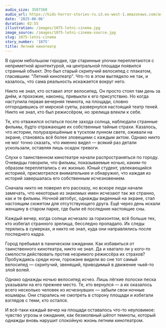 ```yaml
---
audio_size: 3507360
audio_url: https://kids-horror-stories-ru.s3.eu-west-1.amazonaws.com/audio/1075-letni-cinema.mp3
date: '2025-06-06'
duration: 02:55
illustration: /images/1075-letni-cinema.jpg
image_source: /images/1075-letni-cinema-source.jpg
slug: 1075-letni-cinema
story_number: '1075'
title: Летний кинотеатр
---
```


В одном небольшом городке, где старинные улочки переплетаются с неприметной архитектурой, на центральной площади появился странный объект. Это был старый скрипучий велосипед с плакатом, гласившим: "Летний кинотеатр". Что-то в этом выглядело не так, и казалось, что сама реальность искажается вокруг него.

Никто не знал, кто оставил этот велосипед. Он просто стоял там день за днём, и прохожие, наконец, привыкли к его присутствию. Но когда наступила первая вечерняя темнота, на площади, словно отгородившись от мирской суеты, развернулся настоящий театр теней. Никто не знал, кто был режиссёром, но зрелища влекли к себе.

Те, кто отважился остаться после захода солнца, наблюдали странные фильмы, будто отражающие их собственные тайные страхи. Казалось, что истории, полуразрешённые в тусклом лунном свете, оживали на экране, становясь всё более зловещими с каждым актом. Однако никто не мог точно сказать, что именно видел — всякий раз детали ускользали, оставляя лишь осадок тревоги.

Слухи о таинственном кинотеатре начали распространяться по городу. Очевидцы говорили, что фильмы, показываемые ночью, каким-то образом переплетались с их жизнью. Юный студент, увлекающийся историей, присмотрелся внимательнее и обнаружил, что каждая из историй завершалась его собственным исчезновением.

Сначала никто не поверил его рассказу, но вскоре люди начали замечать, что некоторые из знакомых имен исчезают так же странно, как и те фильмы. Ночной автобус, однажды виденный на экране, стал настоящим сюжетом для отсутствующего друга. Ещё через день искали женщину в старом парке, где были её последние настоящие сны.

Каждый вечер, когда солнце исчезало за горизонтом, всё больше тех, кто избегал странного зрелища, бесследно пропадало. Их следы терялись в сумерках, и никто не знал, куда они направлялись после последнего кадра.

Город пребывал в паническом ожидании. Как избавиться от таинственного кинотеатра, никто не знал. Да и хватало ли у кого-то смелости действовать против незримого режиссёра их страхов? Пробуждаясь среди ночи, горожане видели во сне тот самый велосипед — скрипучий, звенящий, приводимый в движение чьей-то злой волей.

Однако однажды ночью велосипед исчез. Лишь лёгкие полоски песка указывали на его прежнее место. Те, кто вернулся — а их оказалось всего несколько человек из исчезнувших — забыли свои ночные кошмары. Они старались не смотреть в сторону площади и избегали взглядов с теми, кто остался.

И всё-таки каждый вечер на площади оставалось что-то неуловимое: чувство угрозы и ожидания, как безмолвный шёпот темноты, который однажды вновь нарушит спокойную жизнь летним кинотеатром.